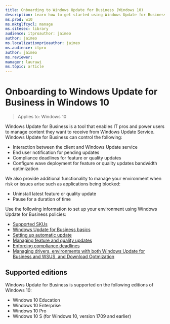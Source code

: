 ```yaml
---
title: Onboarding to Windows Update for Business (Windows 10)
description: Learn how to get started using Windows Update for Business.
ms.prod: w10
ms.mktglfcycl: manage
ms.sitesec: library
audience: itproauthor: jaimeo
author: jaimeo
ms.localizationprioauthor: jaimeo
ms.audience: itpro
author: jaimeo
ms.reviewer: 
manager: laurawi
ms.topic: article
---
```


# Onboarding to Windows Update for Business in Windows 10

>Applies to: Windows 10

Windows Update for Business is a tool that enables IT pros and power users to manage content they want to receive from Windows Update Service. Windows Update for Business can control the following:

- Interaction between the client and Windows Update service
- End user notification for pending updates 
- Compliance deadlines for feature or quality updates 
- Configure wave deployment for feature or quality updates bandwidth optimization

We also provide additional functionality to manage your environment when risk or issues arise such as applications being blocked:

- Uninstall latest feature or quality update 
- Pause for a duration of time 

Use the following information to set up your environment using Windows Update for Business policies:

- [Supported SKUs](#supported-editions)
- [Windows Update for Business basics](wufb-basics.md)
- [Setting up automatic update](wufb-autoupdate.md)
- [Managing feature and quality updates](wufb-manageupdate.md)
- [Enforcing compliance deadlines](wufb-compliancedeadlines.md)
- [Managing drivers, environments with both Windows Update for Business and WSUS, and Download Optmization](wufb-managedrivers.md)

## Supported editions

Windows Update for Business is supported on the following editions of Windows 10:

- Windows 10 Education 
- Windows 10 Enterprise 
- Windows 10 Pro 
- Windows 10 S (for Windows 10, version 1709 and earlier)
